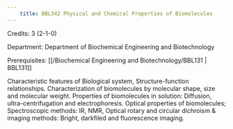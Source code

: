 ```yaml
---
    title: BBL342 Physical and Chemical Properties of Biomolecules
---
```

Credits: 3 (2-1-0)

Department: Department of Biochemical Engineering and Biotechnology

Prerequisites: [[/Biochemical Engineering and Biotechnology/BBL131 | BBL131]]

Characteristic features of Biological system, Structure-function relationships. Characterization of biomolecules by molecular shape, size and molecular weight. Properties of biomolecules in solution: Diffusion, ultra-centrifugation and electrophoresis. Optical properties of biomolecules; Spectroscopic methods: IR, NMR, Optical rotary and circular dichroism & imaging methods: Bright, darkfiled and fluorescence imaging.